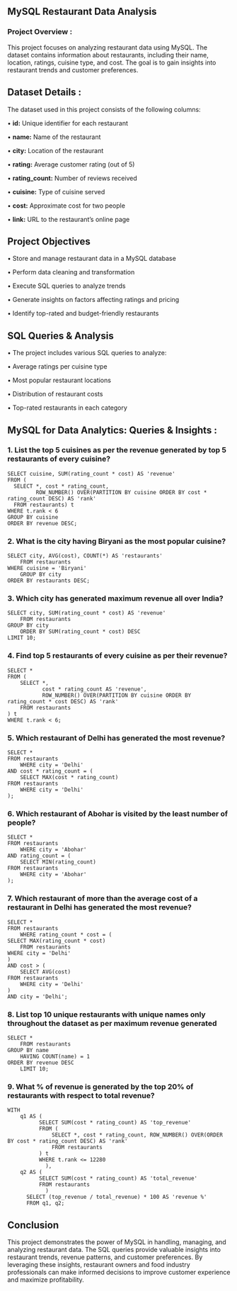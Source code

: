 ## MySQL Restaurant Data Analysis

### **Project Overview :**

  This project focuses on analyzing restaurant data using MySQL. The dataset contains information about restaurants, including their name, location, ratings, cuisine type, and cost. The goal is to gain insights into restaurant trends and customer preferences.

## **Dataset Details :**

  The dataset used in this project consists of the following columns:

• **id:** Unique identifier for each restaurant

• **name:** Name of the restaurant

• **city:** Location of the restaurant

• **rating:** Average customer rating (out of 5)

• **rating_count:** Number of reviews received

• **cuisine:** Type of cuisine served

• **cost:** Approximate cost for two people

• **link:** URL to the restaurant’s online page

## **Project Objectives**

• Store and manage restaurant data in a MySQL database

• Perform data cleaning and transformation

• Execute SQL queries to analyze trends

• Generate insights on factors affecting ratings and pricing

• Identify top-rated and budget-friendly restaurants

## **SQL Queries & Analysis**

• The project includes various SQL queries to analyze:

• Average ratings per cuisine type

• Most popular restaurant locations

• Distribution of restaurant costs

• Top-rated restaurants in each category

## MySQL for Data Analytics: Queries & Insights :

### 1. List the top 5 cuisines as per the revenue generated by top 5 restaurants of every cuisine?

    SELECT cuisine, SUM(rating_count * cost) AS 'revenue' 
    FROM (  
      SELECT *, cost * rating_count, 
             ROW_NUMBER() OVER(PARTITION BY cuisine ORDER BY cost * rating_count DESC) AS 'rank'
      FROM restaurants) t 
    WHERE t.rank < 6
    GROUP BY cuisine
    ORDER BY revenue DESC;

### 2. What is the city having Biryani as the most popular cuisine?

    SELECT city, AVG(cost), COUNT(*) AS 'restaurants' 
        FROM restaurants
    WHERE cuisine = 'Biryani'
        GROUP BY city
    ORDER BY restaurants DESC;

### 3. Which city has generated maximum revenue all over India?

    SELECT city, SUM(rating_count * cost) AS 'revenue' 
        FROM restaurants
    GROUP BY city 
        ORDER BY SUM(rating_count * cost) DESC 
    LIMIT 10;

### 4. Find top 5 restaurants of every cuisine as per their revenue?

    SELECT * 
    FROM (
        SELECT *, 
               cost * rating_count AS 'revenue', 
               ROW_NUMBER() OVER(PARTITION BY cuisine ORDER BY rating_count * cost DESC) AS 'rank' 
        FROM restaurants
    ) t
    WHERE t.rank < 6;

### 5. Which restaurant of Delhi has generated the most revenue?

    SELECT * 
    FROM restaurants 
        WHERE city = 'Delhi' 
    AND cost * rating_count = (
        SELECT MAX(cost * rating_count) 
    FROM restaurants 
        WHERE city = 'Delhi'
    );

### 6. Which restaurant of Abohar is visited by the least number of people?

    SELECT * 
    FROM restaurants 
        WHERE city = 'Abohar' 
    AND rating_count = (
        SELECT MIN(rating_count) 
    FROM restaurants 
        WHERE city = 'Abohar'
    );

### 7. Which restaurant of more than the average cost of a restaurant in Delhi has generated the most revenue?

    SELECT * 
    FROM restaurants 
        WHERE rating_count * cost = (
    SELECT MAX(rating_count * cost) 
        FROM restaurants 
    WHERE city = 'Delhi'
    ) 
    AND cost > (
        SELECT AVG(cost) 
    FROM restaurants 
        WHERE city = 'Delhi'
    ) 
    AND city = 'Delhi';

### 8. List top 10 unique restaurants with unique names only throughout the dataset as per maximum revenue generated

    SELECT * 
        FROM restaurants
    GROUP BY name 
        HAVING COUNT(name) = 1
    ORDER BY revenue DESC 
        LIMIT 10;

### 9. What % of revenue is generated by the top 20% of restaurants with respect to total revenue?

    WITH 
        q1 AS (
              SELECT SUM(cost * rating_count) AS 'top_revenue' 
              FROM (
                  SELECT *, cost * rating_count, ROW_NUMBER() OVER(ORDER BY cost * rating_count DESC) AS 'rank'
                  FROM restaurants
              ) t
              WHERE t.rank <= 12280
                ),
        q2 AS (
              SELECT SUM(cost * rating_count) AS 'total_revenue' 
              FROM restaurants
                )    
          SELECT (top_revenue / total_revenue) * 100 AS 'revenue %' 
          FROM q1, q2;

## **Conclusion**

  This project demonstrates the power of MySQL in handling, managing, and analyzing restaurant data. The SQL queries provide valuable insights into restaurant trends, revenue patterns, and customer preferences. By leveraging these insights, restaurant owners and food industry professionals can make informed decisions to improve customer experience and maximize profitability.
